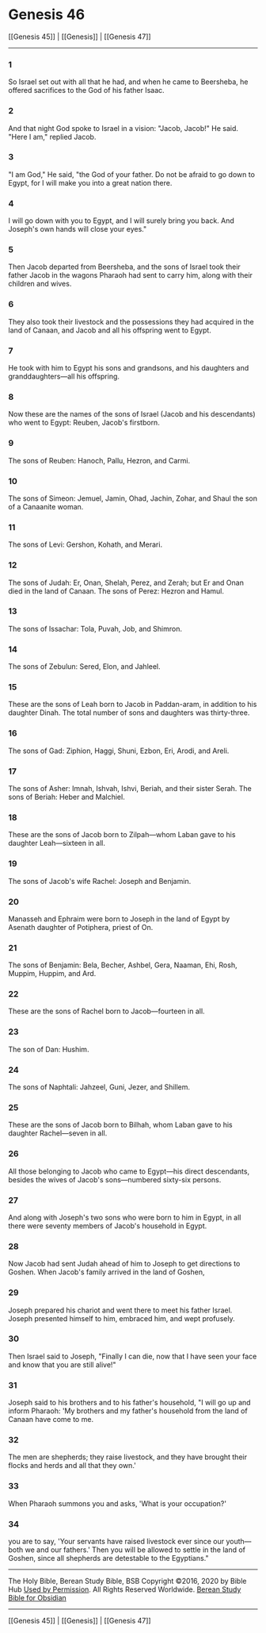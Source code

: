 # Genesis 46

[[Genesis 45]] | [[Genesis]] | [[Genesis 47]]

---

### 1
So Israel set out with all that he had, and when he came to Beersheba, he offered sacrifices to the God of his father Isaac.

### 2
And that night God spoke to Israel in a vision: "Jacob, Jacob!" He said. "Here I am," replied Jacob.

### 3
"I am God," He said, "the God of your father. Do not be afraid to go down to Egypt, for I will make you into a great nation there.

### 4
I will go down with you to Egypt, and I will surely bring you back. And Joseph's own hands will close your eyes."

### 5
Then Jacob departed from Beersheba, and the sons of Israel took their father Jacob in the wagons Pharaoh had sent to carry him, along with their children and wives.

### 6
They also took their livestock and the possessions they had acquired in the land of Canaan, and Jacob and all his offspring went to Egypt.

### 7
He took with him to Egypt his sons and grandsons, and his daughters and granddaughters—all his offspring.

### 8
Now these are the names of the sons of Israel (Jacob and his descendants) who went to Egypt: Reuben, Jacob's firstborn.

### 9
The sons of Reuben: Hanoch, Pallu, Hezron, and Carmi.

### 10
The sons of Simeon: Jemuel, Jamin, Ohad, Jachin, Zohar, and Shaul the son of a Canaanite woman.

### 11
The sons of Levi: Gershon, Kohath, and Merari.

### 12
The sons of Judah: Er, Onan, Shelah, Perez, and Zerah; but Er and Onan died in the land of Canaan. The sons of Perez: Hezron and Hamul.

### 13
The sons of Issachar: Tola, Puvah, Job, and Shimron.

### 14
The sons of Zebulun: Sered, Elon, and Jahleel.

### 15
These are the sons of Leah born to Jacob in Paddan-aram, in addition to his daughter Dinah. The total number of sons and daughters was thirty-three.

### 16
The sons of Gad: Ziphion, Haggi, Shuni, Ezbon, Eri, Arodi, and Areli.

### 17
The sons of Asher: Imnah, Ishvah, Ishvi, Beriah, and their sister Serah. The sons of Beriah: Heber and Malchiel.

### 18
These are the sons of Jacob born to Zilpah—whom Laban gave to his daughter Leah—sixteen in all.

### 19
The sons of Jacob's wife Rachel: Joseph and Benjamin.

### 20
Manasseh and Ephraim were born to Joseph in the land of Egypt by Asenath daughter of Potiphera, priest of On.

### 21
The sons of Benjamin: Bela, Becher, Ashbel, Gera, Naaman, Ehi, Rosh, Muppim, Huppim, and Ard.

### 22
These are the sons of Rachel born to Jacob—fourteen in all.

### 23
The son of Dan: Hushim.

### 24
The sons of Naphtali: Jahzeel, Guni, Jezer, and Shillem.

### 25
These are the sons of Jacob born to Bilhah, whom Laban gave to his daughter Rachel—seven in all.

### 26
All those belonging to Jacob who came to Egypt—his direct descendants, besides the wives of Jacob's sons—numbered sixty-six persons.

### 27
And along with Joseph's two sons who were born to him in Egypt, in all there were seventy members of Jacob's household in Egypt.

### 28
Now Jacob had sent Judah ahead of him to Joseph to get directions to Goshen. When Jacob's family arrived in the land of Goshen,

### 29
Joseph prepared his chariot and went there to meet his father Israel. Joseph presented himself to him, embraced him, and wept profusely.

### 30
Then Israel said to Joseph, "Finally I can die, now that I have seen your face and know that you are still alive!"

### 31
Joseph said to his brothers and to his father's household, "I will go up and inform Pharaoh: 'My brothers and my father's household from the land of Canaan have come to me.

### 32
The men are shepherds; they raise livestock, and they have brought their flocks and herds and all that they own.'

### 33
When Pharaoh summons you and asks, 'What is your occupation?'

### 34
you are to say, 'Your servants have raised livestock ever since our youth—both we and our fathers.' Then you will be allowed to settle in the land of Goshen, since all shepherds are detestable to the Egyptians."

---

The Holy Bible, Berean Study Bible, BSB
Copyright ©2016, 2020 by Bible Hub
[Used by Permission](https://berean.bible/terms.htm). All Rights Reserved Worldwide.
[Berean Study Bible for Obsidian](https://github.com/gapmiss/berean-study-bible-for-obsidian)

---

[[Genesis 45]] | [[Genesis]] | [[Genesis 47]]


